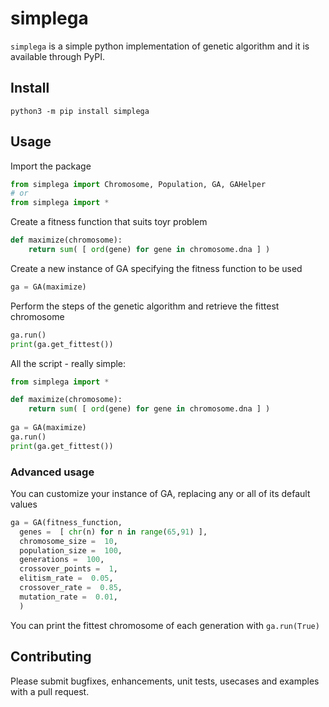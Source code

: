 # simplega

```simplega``` is a simple python implementation of genetic algorithm and it is available through PyPI.

## Install
```shell
python3 -m pip install simplega
```

## Usage

Import the package
```python
from simplega import Chromosome, Population, GA, GAHelper
# or
from simplega import *
```

Create a fitness function that suits toyr problem
```python
def maximize(chromosome):
    return sum( [ ord(gene) for gene in chromosome.dna ] )
```

Create a new instance of GA specifying the fitness function to be used
```python
ga = GA(maximize)
```

Perform the steps of the genetic algorithm and retrieve the fittest chromosome
```python
ga.run()
print(ga.get_fittest())
```

All the script - really simple:
```python
from simplega import *

def maximize(chromosome):
    return sum( [ ord(gene) for gene in chromosome.dna ] )
    
ga = GA(maximize)
ga.run()
print(ga.get_fittest())
```

### Advanced usage

You can customize your instance of GA, replacing any or all of its default values
```python
ga = GA(fitness_function, 
  genes =  [ chr(n) for n in range(65,91) ], 
  chromosome_size =  10, 
  population_size =  100, 
  generations =  100, 
  crossover_points =  1, 
  elitism_rate =  0.05, 
  crossover_rate =  0.85, 
  mutation_rate =  0.01, 
  )
```

You can print the fittest chromosome of each generation with ```ga.run(True)```

## Contributing

Please submit bugfixes, enhancements, unit tests, usecases and examples with a pull request.